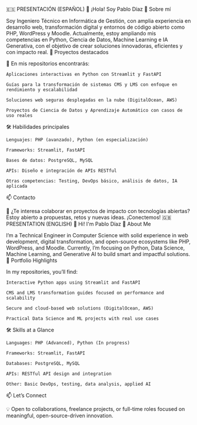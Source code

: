 🇪🇸 PRESENTACIÓN (ESPAÑOL)
👋 ¡Hola! Soy Pablo Díaz
🚀 Sobre mí

Soy Ingeniero Técnico en Informática de Gestión, con amplia experiencia en desarrollo web, transformación digital y entornos de código abierto como PHP, WordPress y Moodle.
Actualmente, estoy ampliando mis competencias en Python, Ciencia de Datos, Machine Learning e IA Generativa, con el objetivo de crear soluciones innovadoras, eficientes y con impacto real.
🎯 Proyectos destacados

📌 En mis repositorios encontrarás:

    Aplicaciones interactivas en Python con Streamlit y FastAPI

    Guías para la transformación de sistemas CMS y LMS con enfoque en rendimiento y escalabilidad

    Soluciones web seguras desplegadas en la nube (DigitalOcean, AWS)

    Proyectos de Ciencia de Datos y Aprendizaje Automático con casos de uso reales

🛠 Habilidades principales

    Lenguajes: PHP (avanzado), Python (en especialización)

    Frameworks: Streamlit, FastAPI

    Bases de datos: PostgreSQL, MySQL

    APIs: Diseño e integración de APIs RESTful

    Otras competencias: Testing, DevOps básico, análisis de datos, IA aplicada

📫 Contacto

💬 ¿Te interesa colaborar en proyectos de impacto con tecnologías abiertas?
Estoy abierto a propuestas, retos y nuevas ideas. ¡Conectemos!
🇬🇧 PRESENTATION (ENGLISH)
👋 Hi! I'm Pablo Díaz
🚀 About Me

I’m a Technical Engineer in Computer Science with solid experience in web development, digital transformation, and open-source ecosystems like PHP, WordPress, and Moodle.
Currently, I’m focusing on Python, Data Science, Machine Learning, and Generative AI to build smart and impactful solutions.
🎯 Portfolio Highlights

In my repositories, you’ll find:

    Interactive Python apps using Streamlit and FastAPI

    CMS and LMS transformation guides focused on performance and scalability

    Secure and cloud-based web solutions (DigitalOcean, AWS)

    Practical Data Science and ML projects with real use cases

🛠 Skills at a Glance

    Languages: PHP (Advanced), Python (In progress)

    Frameworks: Streamlit, FastAPI

    Databases: PostgreSQL, MySQL

    APIs: RESTful API design and integration

    Other: Basic DevOps, testing, data analysis, applied AI

📫 Let’s Connect

💡 Open to collaborations, freelance projects, or full-time roles focused on meaningful, open-source-driven innovation.
